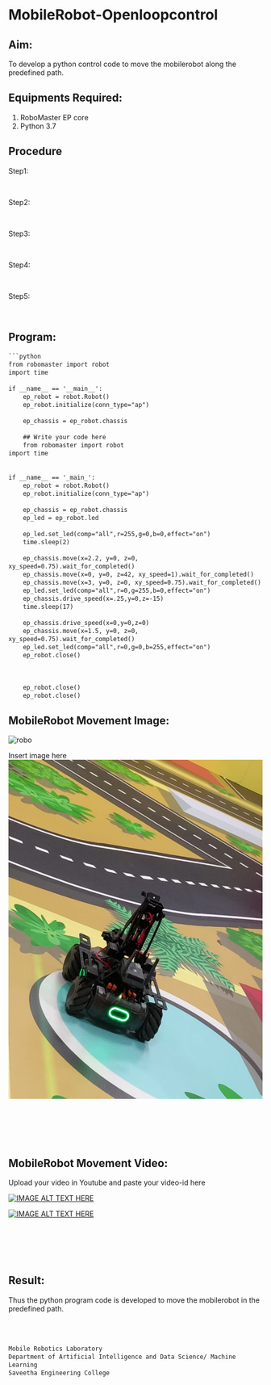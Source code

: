 # MobileRobot-Openloopcontrol
## Aim:

To develop a python control code to move the mobilerobot along the predefined path.

## Equipments Required:
1. RoboMaster EP core
2. Python 3.7

## Procedure

Step1:

<br/>

Step2:

<br/>

Step3:

<br/>

Step4:

<br/>

Step5:

<br/>

## Program:
```
```python
from robomaster import robot
import time

if __name__ == '__main__':
    ep_robot = robot.Robot()
    ep_robot.initialize(conn_type="ap")

    ep_chassis = ep_robot.chassis

    ## Write your code here
    from robomaster import robot
import time


if __name__ == '_main_':
    ep_robot = robot.Robot()
    ep_robot.initialize(conn_type="ap")

    ep_chassis = ep_robot.chassis
    ep_led = ep_robot.led
    
    ep_led.set_led(comp="all",r=255,g=0,b=0,effect="on")   
    time.sleep(2)
        
    ep_chassis.move(x=2.2, y=0, z=0, xy_speed=0.75).wait_for_completed()
    ep_chassis.move(x=0, y=0, z=42, xy_speed=1).wait_for_completed()
    ep_chassis.move(x=3, y=0, z=0, xy_speed=0.75).wait_for_completed()
    ep_led.set_led(comp="all",r=0,g=255,b=0,effect="on")
    ep_chassis.drive_speed(x=.25,y=0,z=-15)
    time.sleep(17)

    ep_chassis.drive_speed(x=0,y=0,z=0)
    ep_chassis.move(x=1.5, y=0, z=0, xy_speed=0.75).wait_for_completed()
    ep_led.set_led(comp="all",r=0,g=0,b=255,effect="on")
    ep_robot.close()


    
    ep_robot.close()   
    ep_robot.close()
```

## MobileRobot Movement Image:

![robo](./img/robomaster.png)


Insert image here
![robo](pd.jpeg)

<br/>
<br/>
<br/>
<br/>

## MobileRobot Movement Video:

Upload your video in Youtube and paste your video-id here

[![IMAGE ALT TEXT HERE](https://img.youtube.com/vi/YOUTUBE_VIDEO_ID_HERE/0.jpg)](https://drive.google.com/file/d/16Lx66jRu4_UEHtT5HP-6WTh5ralIQhNg/view?usp=drivesdk)


[![IMAGE ALT TEXT HERE](https://img.youtube.com/vi/YOUTUBE_VIDEO_ID_HERE/0.jpg)](https://drive.google.com/file/d/16_uN_q-jNsvnoPQjNCZ5WV6kO2ws3xam/view?usp=drivesdk)


<br/>
<br/>
<br/>
<br/>

## Result:
Thus the python program code is developed to move the mobilerobot in the predefined path.


<br/>
<br/>

```
Mobile Robotics Laboratory
Department of Artificial Intelligence and Data Science/ Machine Learning
Saveetha Engineering College
```
